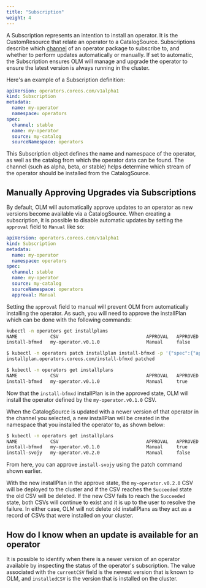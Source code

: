 ```yaml
---
title: "Subscription"
weight: 4
---
```



A Subscription represents an intention to install an operator. It is the CustomResource that relate an operator to a CatalogSource. Subscriptions describe which [channel](/docs/concepts/glossary/#channel) of an operator package to subscribe to, and whether to perform updates automatically or manually. If set to automatic, the Subscription ensures OLM will manage and upgrade the operator to ensure the latest version is always running in the cluster.

Here's an example of a Subscription definition:

```yaml
apiVersion: operators.coreos.com/v1alpha1
kind: Subscription
metadata:
  name: my-operator
  namespace: operators
spec:
  channel: stable
  name: my-operator
  source: my-catalog
  sourceNamespace: operators
```

This Subscription object defines the name and namespace of the operator, as well as the catalog from which the operator data can be found. The channel (such as alpha, beta, or stable) helps determine which stream of the operator should be installed from the CatalogSource.

## Manually Approving Upgrades via Subscriptions

By default, OLM will automatically approve updates to an operator as new versions become available via a CatalogSource. When creating a subscription, it is possible to disable automatic updates by setting the `approval` field to `Manual` like so:

```yaml
apiVersion: operators.coreos.com/v1alpha1
kind: Subscription
metadata:
  name: my-operator
  namespace: operators
spec:
  channel: stable
  name: my-operator
  source: my-catalog
  sourceNamespace: operators
  approval: Manual
```

Setting the `approval` field to manual will prevent OLM from automatically installing the operator. As such, you will need to approve the installPlan which can be done with the following commands:

```bash
kubectl -n operators get installplans
NAME            CSV                                APPROVAL   APPROVED
install-bfmxd   my-operator.v0.1.0                 Manual     false

$ kubectl -n operators patch installplan install-bfmxd -p '{"spec":{"approved":true}}' --type merge
installplan.operators.coreos.com/install-bfmxd patched

$ kubectl -n operators get installplans
NAME            CSV                                APPROVAL   APPROVED
install-bfmxd   my-operator.v0.1.0                 Manual     true
```

Now that the `install-bfmxd` installPlan is in the approved state, OLM will install the operator defined by the `my-operator.v0.1.0` CSV.

When the CatalogSource is updated with a newer version of that operator in the channel you selected, a new installPlan will be created in the namespace that you installed the operator to, as shown below:

```bash
$ kubectl -n operators get installplans
NAME            CSV                                APPROVAL   APPROVED
install-bfmxd   my-operator.v0.1.0                 Manual     true
install-svojy   my-operator.v0.2.0                 Manual     false
```

From here, you can approve `install-svojy` using the patch command shown earlier.

With the new installPlan in the approve state, the `my-operator.v0.2.0` CSV will be deployed to the cluster and if the CSV reaches the `Succeeded` state the old CSV will be deleted. If the new CSV fails to reach the `Succeeded` state, both CSVs will continue to exist and it is up to the user to resolve the failure. In either case, OLM will not delete old installPlans as they act as a record of CSVs that were installed on your cluster.

## How do I know when an update is available for an operator

It is possible to identify when there is a newer version of an operator available by inspecting the status of the operator's subscription. The value associated with the `currentCSV` field is the newest version that is known to OLM, and `installedCSV` is the version that is installed on the cluster.
